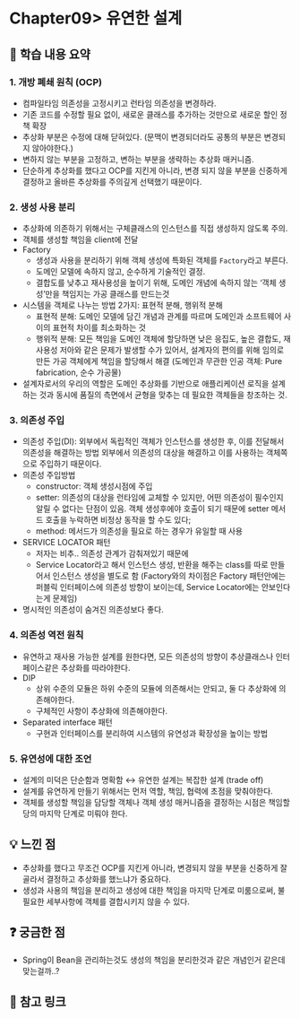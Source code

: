 # Chapter09> 유연한 설계

## 📌 학습 내용 요약

### 1. 개방 폐쇄 원칙 (OCP)
- 컴파일타임 의존성을 고정시키고 런타임 의존성을 변경하라.
- 기존 코드를 수정할 필요 없이, 새로운 클래스를 추가하는 것만으로 새로운 할인 정책 확장
- 추상화 부분은 수정에 대해 닫혀있다. (문맥이 변경되더라도 공통의 부분은 변경되지 않아야한다.)
- 변하지 않는 부분을 고정하고, 변하는 부분을 생략하는 추상화 매커니즘.
- 단순하게 추상화를 했다고 OCP를 지킨게 아니라,
  변경 되지 않을 부분을 신중하게 결정하고 올바른 추상화를 주의깊게 선택했기 때문이다.

### 2. 생성 사용 분리
- 추상화에 의존하기 위해서는 구체클래스의 인스턴스를 직접 생성하지 않도록 주의.
- 객체를 생성할 책임을 client에 전달
- Factory
    - 생성과 사용을 분리하기 위해 객체 생성에 특화된 객체를 `Factory`라고 부른다.
    - 도메인 모델에 속하지 않고, 순수하게 기술적인 결정.
    - 결합도를 낮추고 재사용성을 높이기 위해, 도메인 개념에 속하지 않는 ‘객체 생성’만을 책임지는 가공 클래스를 만드는것
- 시스템을 객체로 나누는 방법 2가지: 표현적 분해, 행위적 분해
    - 표현적 분해: 도메인 모델에 담긴 개념과 관계를 따르며 도메인과 소프트웨어 사이의 표현적 차이를 최소화하는 것
    - 행위적 분해: 모든 책임을 도메인 객체에 할당하면 낮은 응집도, 높은 결합도, 재사용성 저아와 같은 문제가 발생할 수가 있어서, 설계자의 편의를 위해 임의로 만든 가공  객체에게 책임을 할당해서 해결
      (도메인과 무관한 인공 객체: Pure fabrication, 순수 가공물)
- 설계자로서의 우리의 역할은 도메인 추상화를 기반으로 애플리케이션 로직을 설계하는 것과 동시에
  품질의 측면에서 균형을 맞추는 데 필요한 객체들을 창조하는 것.

### 3. 의존성 주입
- 의존성 주입(DI): 외부에서 독립적인 객체가 인스턴스를 생성한 후, 이를 전달해서 의존성을 해결하는 방법
  외부에서 의존성의 대상을 해결하고 이를 사용하는 객체쪽으로 주입하기 때문이다.
- 의존성 주입방법
    - constructor: 객체 생성시점에 주입
    - setter: 의존성의 대상을 런타임에 교체할 수 있지만, 어떤 의존성이 필수인지 알릴 수 없다는 단점이 있음. 객체 생성후에야 호출이 되기 때문에 setter 메서드 호출을 누락하면 비정상 동작을 할 수도 있다;
    - method: 메서드가 의존성을 필요로 하는 경우가 유일할 때 사용
- SERVICE LOCATOR 패턴
    - 저자는 비추.. 의존성 관계가 감춰져있기 때문에
    - Service Locator라고 해서 인스턴스 생성, 반환을 해주는 class를 따로 만들어서
      인스턴스 생성을 별도로 함 (Factory와의 차이점은 Factory 패턴안에는 퍼블릭 인터페이스에 의존성 방향이 보이는데, Service Locator에는 안보인다는게 문제임)
- 명시적인 의존성이 숨겨진 의존성보다 좋다.

### 4. 의존성 역전 원칙
- 유연하고 재사용 가능한 설계를 원한다면,
  모든 의존성의 방향이 추상클래스나 인터페이스같은 추상화를 따라야한다.
- DIP
    - 상위 수준의 모듈은 하위 수준의 모듈에 의존해서는 안되고, 둘 다 추상화에 의존해야한다.
    - 구체적인 사항이 추상화에 의존해야한다.
- Separated interface 패턴
    - 구현과 인터페이스를 분리하여 시스템의 유연성과 확장성을 높이는 방법

### 5. 유연성에 대한 조언
- 설계의 미덕은 단순함과 명확함  ↔ 유연한 설계는 복잡한 설계 (trade off)
- 설계를 유연하게 만들기 위해서는 먼저 역할, 책임, 협력에 초점을 맞춰야한다.
- 객체를 생성할 책임을 담당할 객체나 객체 생성 매커니즘을 결정하는 시점은 책임할당의 마지막 단계로 미뤄야 한다.

## 💡 느낀 점
- 추상화를 했다고 무조건 OCP를 지킨게 아니라, 변경되지 않을 부분을 신중하게 잘 골라서 결정하고 추상화를 했느냐가 중요하다.
- 생성과 사용의 책임을 분리하고 생성에 대한 책임을 마지막 단계로 미룸으로써, 불필요한 세부사항에 객체를 결합시키지 않을 수 있다. 

## ❓ 궁금한 점
- Spring이 Bean을 관리하는것도 생성의 책임을 분리한것과 같은 개념인거 같은데 맞는걸까..?




## 🔗 참고 링크
